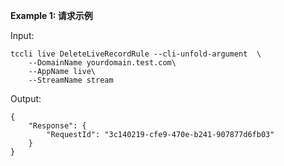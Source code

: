 **Example 1: 请求示例**



Input: 

```
tccli live DeleteLiveRecordRule --cli-unfold-argument  \
    --DomainName yourdomain.test.com\
    --AppName live\
    --StreamName stream
```

Output: 
```
{
    "Response": {
        "RequestId": "3c140219-cfe9-470e-b241-907877d6fb03"
    }
}
```

